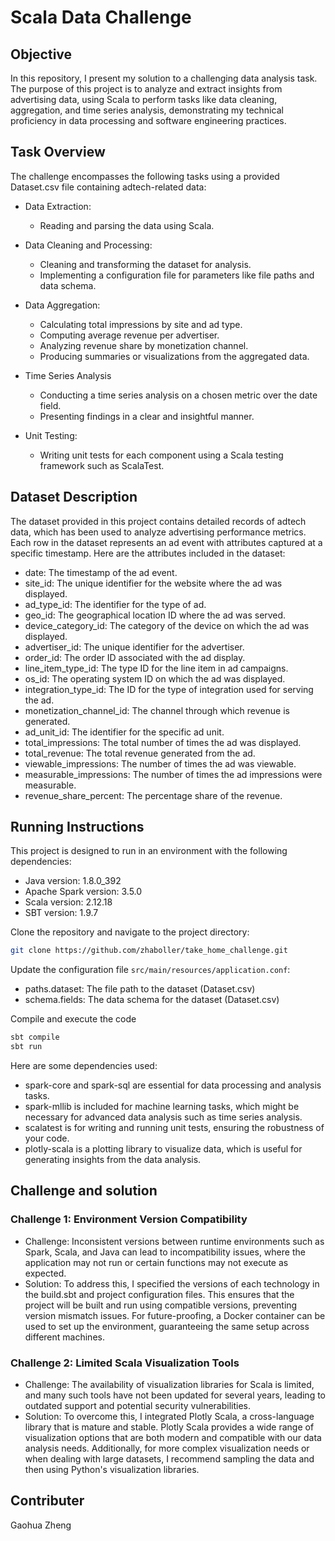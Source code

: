 # Scala Data Challenge
## Objective
In this repository, I present my solution to a challenging data analysis task. The purpose of this project is to analyze and extract insights from advertising data, using Scala to perform tasks like data cleaning, aggregation, and time series analysis, demonstrating my technical proficiency in data processing and software engineering practices.

## Task Overview
The challenge encompasses the following tasks using a provided Dataset.csv file containing adtech-related data:

- Data Extraction: 

    - Reading and parsing the data using Scala.
- Data Cleaning and Processing: 

    - Cleaning and transforming the dataset for analysis.
    - Implementing a configuration file for parameters like file paths and data schema.   
- Data Aggregation:

    - Calculating total impressions by site and ad type.
    - Computing average revenue per advertiser.
    - Analyzing revenue share by monetization channel.
    - Producing summaries or visualizations from the aggregated data.
- Time Series Analysis

    - Conducting a time series analysis on a chosen metric over the date field.
    - Presenting findings in a clear and insightful manner.
- Unit Testing:

    - Writing unit tests for each component using a Scala testing framework such as ScalaTest.



## Dataset Description
The dataset provided in this project contains detailed records of adtech data, which has been used to analyze advertising performance metrics. Each row in the dataset represents an ad event with attributes captured at a specific timestamp. Here are the attributes included in the dataset:

- date: The timestamp of the ad event.
- site_id: The unique identifier for the website where the ad was displayed.
- ad_type_id: The identifier for the type of ad.
- geo_id: The geographical location ID where the ad was served.
- device_category_id: The category of the device on which the ad was displayed.
- advertiser_id: The unique identifier for the advertiser.
- order_id: The order ID associated with the ad display.
- line_item_type_id: The type ID for the line item in ad campaigns.
- os_id: The operating system ID on which the ad was displayed.
- integration_type_id: The ID for the type of integration used for serving the ad.
- monetization_channel_id: The channel through which revenue is generated.
- ad_unit_id: The identifier for the specific ad unit.
- total_impressions: The total number of times the ad was displayed.
- total_revenue: The total revenue generated from the ad.
- viewable_impressions: The number of times the ad was viewable.
- measurable_impressions: The number of times the ad impressions were measurable.
- revenue_share_percent: The percentage share of the revenue.


## Running Instructions
This project is designed to run in an environment with the following dependencies:

- Java version: 1.8.0_392
- Apache Spark version: 3.5.0
- Scala version: 2.12.18
- SBT version: 1.9.7

Clone the repository and navigate to the project directory:
```bash 
git clone https://github.com/zhaboller/take_home_challenge.git
```
Update the configuration file `src/main/resources/application.conf`: 
- paths.dataset: The file path to the dataset (Dataset.csv)
- schema.fields: The data schema for the dataset (Dataset.csv)

Compile and execute the code
```bash 
sbt compile
sbt run
```

Here are some dependencies used:
- spark-core and spark-sql are essential for data processing and analysis tasks.
- spark-mllib is included for machine learning tasks, which might be necessary for advanced data analysis such as time series analysis.
- scalatest is for writing and running unit tests, ensuring the robustness of your code.
- plotly-scala is a plotting library to visualize data, which is useful for generating insights from the data analysis.

## Challenge and solution
### Challenge 1: Environment Version Compatibility
- Challenge: Inconsistent versions between runtime environments such as Spark, Scala, and Java can lead to incompatibility issues, where the application may not run or certain functions may not execute as expected.
- Solution: To address this, I specified the versions of each technology in the build.sbt and project configuration files. This ensures that the project will be built and run using compatible versions, preventing version mismatch issues. For future-proofing, a Docker container can be used to set up the environment, guaranteeing the same setup across different machines.

### Challenge 2: Limited Scala Visualization Tools
- Challenge: The availability of visualization libraries for Scala is limited, and many such tools have not been updated for several years, leading to outdated support and potential security vulnerabilities.
- Solution: To overcome this, I integrated Plotly Scala, a cross-language library that is mature and stable. Plotly Scala provides a wide range of visualization options that are both modern and compatible with our data analysis needs. Additionally, for more complex visualization needs or when dealing with large datasets, I recommend sampling the data and then using Python's visualization libraries.

## Contributer
Gaohua Zheng
